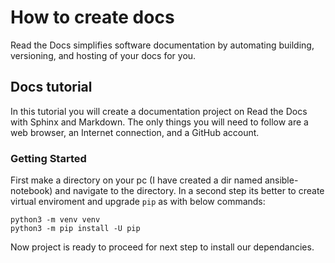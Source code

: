 # How to create docs

Read the Docs simplifies software documentation by automating building, versioning, and hosting of your docs for you.

## Docs tutorial

In this tutorial you will create a documentation project on Read the Docs with Sphinx and Markdown. The only things you will need to follow are a web browser, an Internet connection, and a GitHub account.

### Getting Started

First make a directory on your pc (I have created a dir named ansible-notebook) and navigate to the directory. In a second step its better to create virtual enviroment and upgrade `pip` as with below commands:

```console
python3 -m venv venv
python3 -m pip install -U pip
```

Now project is ready to proceed for next step to install our dependancies. 
